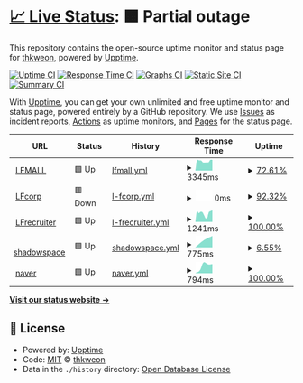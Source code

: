 # [📈 Live Status](https://thomas0812.github.io/uptime): <!--live status--> **🟧 Partial outage**

This repository contains the open-source uptime monitor and status page for [thkweon](https://thomas0812.github.io/uptime), powered by [Upptime](https://github.com/upptime/upptime).

[![Uptime CI](https://github.com/thomas0812/uptime/workflows/Uptime%20CI/badge.svg)](https://github.com/thomas0812/uptime/actions?query=workflow%3A%22Uptime+CI%22)
[![Response Time CI](https://github.com/thomas0812/uptime/workflows/Response%20Time%20CI/badge.svg)](https://github.com/thomas0812/uptime/actions?query=workflow%3A%22Response+Time+CI%22)
[![Graphs CI](https://github.com/thomas0812/uptime/workflows/Graphs%20CI/badge.svg)](https://github.com/thomas0812/uptime/actions?query=workflow%3A%22Graphs+CI%22)
[![Static Site CI](https://github.com/thomas0812/uptime/workflows/Static%20Site%20CI/badge.svg)](https://github.com/thomas0812/uptime/actions?query=workflow%3A%22Static+Site+CI%22)
[![Summary CI](https://github.com/thomas0812/uptime/workflows/Summary%20CI/badge.svg)](https://github.com/thomas0812/uptime/actions?query=workflow%3A%22Summary+CI%22)

With [Upptime](https://upptime.js.org), you can get your own unlimited and free uptime monitor and status page, powered entirely by a GitHub repository. We use [Issues](https://thomas0812.github.io/uptime/issues) as incident reports, [Actions](https://thomas0812.github.io/uptime/actions) as uptime monitors, and [Pages](https://thomas0812.github.io/uptime) for the status page.

<!--start: status pages-->
<!-- This summary is generated by Upptime (https://github.com/upptime/upptime) -->
<!-- Do not edit this manually, your changes will be overwritten -->
<!-- prettier-ignore -->
| URL | Status | History | Response Time | Uptime |
| --- | ------ | ------- | ------------- | ------ |
| <img alt="" src="https://icons.duckduckgo.com/ip3/www.lfmall.co.kr.ico" height="13"> [LFMALL](https://www.lfmall.co.kr) | 🟩 Up | [lfmall.yml](https://github.com/thomas0812/uptime/commits/HEAD/history/lfmall.yml) | <details><summary><img alt="Response time graph" src="./graphs/lfmall/response-time-week.png" height="20"> 3345ms</summary><br><a href="https://thomas0812.github.io/uptime/history/lfmall"><img alt="Response time 3345" src="https://img.shields.io/endpoint?url=https%3A%2F%2Fraw.githubusercontent.com%2Fthomas0812%2Fuptime%2FHEAD%2Fapi%2Flfmall%2Fresponse-time.json"></a><br><a href="https://thomas0812.github.io/uptime/history/lfmall"><img alt="24-hour response time 3345" src="https://img.shields.io/endpoint?url=https%3A%2F%2Fraw.githubusercontent.com%2Fthomas0812%2Fuptime%2FHEAD%2Fapi%2Flfmall%2Fresponse-time-day.json"></a><br><a href="https://thomas0812.github.io/uptime/history/lfmall"><img alt="7-day response time 3345" src="https://img.shields.io/endpoint?url=https%3A%2F%2Fraw.githubusercontent.com%2Fthomas0812%2Fuptime%2FHEAD%2Fapi%2Flfmall%2Fresponse-time-week.json"></a><br><a href="https://thomas0812.github.io/uptime/history/lfmall"><img alt="30-day response time 3345" src="https://img.shields.io/endpoint?url=https%3A%2F%2Fraw.githubusercontent.com%2Fthomas0812%2Fuptime%2FHEAD%2Fapi%2Flfmall%2Fresponse-time-month.json"></a><br><a href="https://thomas0812.github.io/uptime/history/lfmall"><img alt="1-year response time 3345" src="https://img.shields.io/endpoint?url=https%3A%2F%2Fraw.githubusercontent.com%2Fthomas0812%2Fuptime%2FHEAD%2Fapi%2Flfmall%2Fresponse-time-year.json"></a></details> | <details><summary><a href="https://thomas0812.github.io/uptime/history/lfmall">72.61%</a></summary><a href="https://thomas0812.github.io/uptime/history/lfmall"><img alt="All-time uptime 72.61%" src="https://img.shields.io/endpoint?url=https%3A%2F%2Fraw.githubusercontent.com%2Fthomas0812%2Fuptime%2FHEAD%2Fapi%2Flfmall%2Fuptime.json"></a><br><a href="https://thomas0812.github.io/uptime/history/lfmall"><img alt="24-hour uptime 72.61%" src="https://img.shields.io/endpoint?url=https%3A%2F%2Fraw.githubusercontent.com%2Fthomas0812%2Fuptime%2FHEAD%2Fapi%2Flfmall%2Fuptime-day.json"></a><br><a href="https://thomas0812.github.io/uptime/history/lfmall"><img alt="7-day uptime 72.61%" src="https://img.shields.io/endpoint?url=https%3A%2F%2Fraw.githubusercontent.com%2Fthomas0812%2Fuptime%2FHEAD%2Fapi%2Flfmall%2Fuptime-week.json"></a><br><a href="https://thomas0812.github.io/uptime/history/lfmall"><img alt="30-day uptime 72.61%" src="https://img.shields.io/endpoint?url=https%3A%2F%2Fraw.githubusercontent.com%2Fthomas0812%2Fuptime%2FHEAD%2Fapi%2Flfmall%2Fuptime-month.json"></a><br><a href="https://thomas0812.github.io/uptime/history/lfmall"><img alt="1-year uptime 72.61%" src="https://img.shields.io/endpoint?url=https%3A%2F%2Fraw.githubusercontent.com%2Fthomas0812%2Fuptime%2FHEAD%2Fapi%2Flfmall%2Fuptime-year.json"></a></details>
| <img alt="" src="https://icons.duckduckgo.com/ip3/www.lfcorp.com.ico" height="13"> [LFcorp](http://www.lfcorp.com/) | 🟥 Down | [l-fcorp.yml](https://github.com/thomas0812/uptime/commits/HEAD/history/l-fcorp.yml) | <details><summary><img alt="Response time graph" src="./graphs/l-fcorp/response-time-week.png" height="20"> 0ms</summary><br><a href="https://thomas0812.github.io/uptime/history/l-fcorp"><img alt="Response time 0" src="https://img.shields.io/endpoint?url=https%3A%2F%2Fraw.githubusercontent.com%2Fthomas0812%2Fuptime%2FHEAD%2Fapi%2Fl-fcorp%2Fresponse-time.json"></a><br><a href="https://thomas0812.github.io/uptime/history/l-fcorp"><img alt="24-hour response time 0" src="https://img.shields.io/endpoint?url=https%3A%2F%2Fraw.githubusercontent.com%2Fthomas0812%2Fuptime%2FHEAD%2Fapi%2Fl-fcorp%2Fresponse-time-day.json"></a><br><a href="https://thomas0812.github.io/uptime/history/l-fcorp"><img alt="7-day response time 0" src="https://img.shields.io/endpoint?url=https%3A%2F%2Fraw.githubusercontent.com%2Fthomas0812%2Fuptime%2FHEAD%2Fapi%2Fl-fcorp%2Fresponse-time-week.json"></a><br><a href="https://thomas0812.github.io/uptime/history/l-fcorp"><img alt="30-day response time 0" src="https://img.shields.io/endpoint?url=https%3A%2F%2Fraw.githubusercontent.com%2Fthomas0812%2Fuptime%2FHEAD%2Fapi%2Fl-fcorp%2Fresponse-time-month.json"></a><br><a href="https://thomas0812.github.io/uptime/history/l-fcorp"><img alt="1-year response time 0" src="https://img.shields.io/endpoint?url=https%3A%2F%2Fraw.githubusercontent.com%2Fthomas0812%2Fuptime%2FHEAD%2Fapi%2Fl-fcorp%2Fresponse-time-year.json"></a></details> | <details><summary><a href="https://thomas0812.github.io/uptime/history/l-fcorp">92.32%</a></summary><a href="https://thomas0812.github.io/uptime/history/l-fcorp"><img alt="All-time uptime 92.32%" src="https://img.shields.io/endpoint?url=https%3A%2F%2Fraw.githubusercontent.com%2Fthomas0812%2Fuptime%2FHEAD%2Fapi%2Fl-fcorp%2Fuptime.json"></a><br><a href="https://thomas0812.github.io/uptime/history/l-fcorp"><img alt="24-hour uptime 92.32%" src="https://img.shields.io/endpoint?url=https%3A%2F%2Fraw.githubusercontent.com%2Fthomas0812%2Fuptime%2FHEAD%2Fapi%2Fl-fcorp%2Fuptime-day.json"></a><br><a href="https://thomas0812.github.io/uptime/history/l-fcorp"><img alt="7-day uptime 92.32%" src="https://img.shields.io/endpoint?url=https%3A%2F%2Fraw.githubusercontent.com%2Fthomas0812%2Fuptime%2FHEAD%2Fapi%2Fl-fcorp%2Fuptime-week.json"></a><br><a href="https://thomas0812.github.io/uptime/history/l-fcorp"><img alt="30-day uptime 92.32%" src="https://img.shields.io/endpoint?url=https%3A%2F%2Fraw.githubusercontent.com%2Fthomas0812%2Fuptime%2FHEAD%2Fapi%2Fl-fcorp%2Fuptime-month.json"></a><br><a href="https://thomas0812.github.io/uptime/history/l-fcorp"><img alt="1-year uptime 92.32%" src="https://img.shields.io/endpoint?url=https%3A%2F%2Fraw.githubusercontent.com%2Fthomas0812%2Fuptime%2FHEAD%2Fapi%2Fl-fcorp%2Fuptime-year.json"></a></details>
| <img alt="" src="https://icons.duckduckgo.com/ip3/lfcorp.recruiter.co.kr.ico" height="13"> [LFrecruiter](https://lfcorp.recruiter.co.kr/) | 🟩 Up | [l-frecruiter.yml](https://github.com/thomas0812/uptime/commits/HEAD/history/l-frecruiter.yml) | <details><summary><img alt="Response time graph" src="./graphs/l-frecruiter/response-time-week.png" height="20"> 1241ms</summary><br><a href="https://thomas0812.github.io/uptime/history/l-frecruiter"><img alt="Response time 1241" src="https://img.shields.io/endpoint?url=https%3A%2F%2Fraw.githubusercontent.com%2Fthomas0812%2Fuptime%2FHEAD%2Fapi%2Fl-frecruiter%2Fresponse-time.json"></a><br><a href="https://thomas0812.github.io/uptime/history/l-frecruiter"><img alt="24-hour response time 1241" src="https://img.shields.io/endpoint?url=https%3A%2F%2Fraw.githubusercontent.com%2Fthomas0812%2Fuptime%2FHEAD%2Fapi%2Fl-frecruiter%2Fresponse-time-day.json"></a><br><a href="https://thomas0812.github.io/uptime/history/l-frecruiter"><img alt="7-day response time 1241" src="https://img.shields.io/endpoint?url=https%3A%2F%2Fraw.githubusercontent.com%2Fthomas0812%2Fuptime%2FHEAD%2Fapi%2Fl-frecruiter%2Fresponse-time-week.json"></a><br><a href="https://thomas0812.github.io/uptime/history/l-frecruiter"><img alt="30-day response time 1241" src="https://img.shields.io/endpoint?url=https%3A%2F%2Fraw.githubusercontent.com%2Fthomas0812%2Fuptime%2FHEAD%2Fapi%2Fl-frecruiter%2Fresponse-time-month.json"></a><br><a href="https://thomas0812.github.io/uptime/history/l-frecruiter"><img alt="1-year response time 1241" src="https://img.shields.io/endpoint?url=https%3A%2F%2Fraw.githubusercontent.com%2Fthomas0812%2Fuptime%2FHEAD%2Fapi%2Fl-frecruiter%2Fresponse-time-year.json"></a></details> | <details><summary><a href="https://thomas0812.github.io/uptime/history/l-frecruiter">100.00%</a></summary><a href="https://thomas0812.github.io/uptime/history/l-frecruiter"><img alt="All-time uptime 100.00%" src="https://img.shields.io/endpoint?url=https%3A%2F%2Fraw.githubusercontent.com%2Fthomas0812%2Fuptime%2FHEAD%2Fapi%2Fl-frecruiter%2Fuptime.json"></a><br><a href="https://thomas0812.github.io/uptime/history/l-frecruiter"><img alt="24-hour uptime 100.00%" src="https://img.shields.io/endpoint?url=https%3A%2F%2Fraw.githubusercontent.com%2Fthomas0812%2Fuptime%2FHEAD%2Fapi%2Fl-frecruiter%2Fuptime-day.json"></a><br><a href="https://thomas0812.github.io/uptime/history/l-frecruiter"><img alt="7-day uptime 100.00%" src="https://img.shields.io/endpoint?url=https%3A%2F%2Fraw.githubusercontent.com%2Fthomas0812%2Fuptime%2FHEAD%2Fapi%2Fl-frecruiter%2Fuptime-week.json"></a><br><a href="https://thomas0812.github.io/uptime/history/l-frecruiter"><img alt="30-day uptime 100.00%" src="https://img.shields.io/endpoint?url=https%3A%2F%2Fraw.githubusercontent.com%2Fthomas0812%2Fuptime%2FHEAD%2Fapi%2Fl-frecruiter%2Fuptime-month.json"></a><br><a href="https://thomas0812.github.io/uptime/history/l-frecruiter"><img alt="1-year uptime 100.00%" src="https://img.shields.io/endpoint?url=https%3A%2F%2Fraw.githubusercontent.com%2Fthomas0812%2Fuptime%2FHEAD%2Fapi%2Fl-frecruiter%2Fuptime-year.json"></a></details>
| <img alt="" src="https://icons.duckduckgo.com/ip3/shadowspace.i234.me.ico" height="13"> [shadowspace](https://shadowspace.i234.me) | 🟩 Up | [shadowspace.yml](https://github.com/thomas0812/uptime/commits/HEAD/history/shadowspace.yml) | <details><summary><img alt="Response time graph" src="./graphs/shadowspace/response-time-week.png" height="20"> 775ms</summary><br><a href="https://thomas0812.github.io/uptime/history/shadowspace"><img alt="Response time 775" src="https://img.shields.io/endpoint?url=https%3A%2F%2Fraw.githubusercontent.com%2Fthomas0812%2Fuptime%2FHEAD%2Fapi%2Fshadowspace%2Fresponse-time.json"></a><br><a href="https://thomas0812.github.io/uptime/history/shadowspace"><img alt="24-hour response time 775" src="https://img.shields.io/endpoint?url=https%3A%2F%2Fraw.githubusercontent.com%2Fthomas0812%2Fuptime%2FHEAD%2Fapi%2Fshadowspace%2Fresponse-time-day.json"></a><br><a href="https://thomas0812.github.io/uptime/history/shadowspace"><img alt="7-day response time 775" src="https://img.shields.io/endpoint?url=https%3A%2F%2Fraw.githubusercontent.com%2Fthomas0812%2Fuptime%2FHEAD%2Fapi%2Fshadowspace%2Fresponse-time-week.json"></a><br><a href="https://thomas0812.github.io/uptime/history/shadowspace"><img alt="30-day response time 775" src="https://img.shields.io/endpoint?url=https%3A%2F%2Fraw.githubusercontent.com%2Fthomas0812%2Fuptime%2FHEAD%2Fapi%2Fshadowspace%2Fresponse-time-month.json"></a><br><a href="https://thomas0812.github.io/uptime/history/shadowspace"><img alt="1-year response time 775" src="https://img.shields.io/endpoint?url=https%3A%2F%2Fraw.githubusercontent.com%2Fthomas0812%2Fuptime%2FHEAD%2Fapi%2Fshadowspace%2Fresponse-time-year.json"></a></details> | <details><summary><a href="https://thomas0812.github.io/uptime/history/shadowspace">6.55%</a></summary><a href="https://thomas0812.github.io/uptime/history/shadowspace"><img alt="All-time uptime 6.55%" src="https://img.shields.io/endpoint?url=https%3A%2F%2Fraw.githubusercontent.com%2Fthomas0812%2Fuptime%2FHEAD%2Fapi%2Fshadowspace%2Fuptime.json"></a><br><a href="https://thomas0812.github.io/uptime/history/shadowspace"><img alt="24-hour uptime 6.55%" src="https://img.shields.io/endpoint?url=https%3A%2F%2Fraw.githubusercontent.com%2Fthomas0812%2Fuptime%2FHEAD%2Fapi%2Fshadowspace%2Fuptime-day.json"></a><br><a href="https://thomas0812.github.io/uptime/history/shadowspace"><img alt="7-day uptime 6.55%" src="https://img.shields.io/endpoint?url=https%3A%2F%2Fraw.githubusercontent.com%2Fthomas0812%2Fuptime%2FHEAD%2Fapi%2Fshadowspace%2Fuptime-week.json"></a><br><a href="https://thomas0812.github.io/uptime/history/shadowspace"><img alt="30-day uptime 6.55%" src="https://img.shields.io/endpoint?url=https%3A%2F%2Fraw.githubusercontent.com%2Fthomas0812%2Fuptime%2FHEAD%2Fapi%2Fshadowspace%2Fuptime-month.json"></a><br><a href="https://thomas0812.github.io/uptime/history/shadowspace"><img alt="1-year uptime 6.55%" src="https://img.shields.io/endpoint?url=https%3A%2F%2Fraw.githubusercontent.com%2Fthomas0812%2Fuptime%2FHEAD%2Fapi%2Fshadowspace%2Fuptime-year.json"></a></details>
| <img alt="" src="https://icons.duckduckgo.com/ip3/www.naver.com.ico" height="13"> [naver](https://www.naver.com/) | 🟩 Up | [naver.yml](https://github.com/thomas0812/uptime/commits/HEAD/history/naver.yml) | <details><summary><img alt="Response time graph" src="./graphs/naver/response-time-week.png" height="20"> 794ms</summary><br><a href="https://thomas0812.github.io/uptime/history/naver"><img alt="Response time 794" src="https://img.shields.io/endpoint?url=https%3A%2F%2Fraw.githubusercontent.com%2Fthomas0812%2Fuptime%2FHEAD%2Fapi%2Fnaver%2Fresponse-time.json"></a><br><a href="https://thomas0812.github.io/uptime/history/naver"><img alt="24-hour response time 794" src="https://img.shields.io/endpoint?url=https%3A%2F%2Fraw.githubusercontent.com%2Fthomas0812%2Fuptime%2FHEAD%2Fapi%2Fnaver%2Fresponse-time-day.json"></a><br><a href="https://thomas0812.github.io/uptime/history/naver"><img alt="7-day response time 794" src="https://img.shields.io/endpoint?url=https%3A%2F%2Fraw.githubusercontent.com%2Fthomas0812%2Fuptime%2FHEAD%2Fapi%2Fnaver%2Fresponse-time-week.json"></a><br><a href="https://thomas0812.github.io/uptime/history/naver"><img alt="30-day response time 794" src="https://img.shields.io/endpoint?url=https%3A%2F%2Fraw.githubusercontent.com%2Fthomas0812%2Fuptime%2FHEAD%2Fapi%2Fnaver%2Fresponse-time-month.json"></a><br><a href="https://thomas0812.github.io/uptime/history/naver"><img alt="1-year response time 794" src="https://img.shields.io/endpoint?url=https%3A%2F%2Fraw.githubusercontent.com%2Fthomas0812%2Fuptime%2FHEAD%2Fapi%2Fnaver%2Fresponse-time-year.json"></a></details> | <details><summary><a href="https://thomas0812.github.io/uptime/history/naver">100.00%</a></summary><a href="https://thomas0812.github.io/uptime/history/naver"><img alt="All-time uptime 100.00%" src="https://img.shields.io/endpoint?url=https%3A%2F%2Fraw.githubusercontent.com%2Fthomas0812%2Fuptime%2FHEAD%2Fapi%2Fnaver%2Fuptime.json"></a><br><a href="https://thomas0812.github.io/uptime/history/naver"><img alt="24-hour uptime 100.00%" src="https://img.shields.io/endpoint?url=https%3A%2F%2Fraw.githubusercontent.com%2Fthomas0812%2Fuptime%2FHEAD%2Fapi%2Fnaver%2Fuptime-day.json"></a><br><a href="https://thomas0812.github.io/uptime/history/naver"><img alt="7-day uptime 100.00%" src="https://img.shields.io/endpoint?url=https%3A%2F%2Fraw.githubusercontent.com%2Fthomas0812%2Fuptime%2FHEAD%2Fapi%2Fnaver%2Fuptime-week.json"></a><br><a href="https://thomas0812.github.io/uptime/history/naver"><img alt="30-day uptime 100.00%" src="https://img.shields.io/endpoint?url=https%3A%2F%2Fraw.githubusercontent.com%2Fthomas0812%2Fuptime%2FHEAD%2Fapi%2Fnaver%2Fuptime-month.json"></a><br><a href="https://thomas0812.github.io/uptime/history/naver"><img alt="1-year uptime 100.00%" src="https://img.shields.io/endpoint?url=https%3A%2F%2Fraw.githubusercontent.com%2Fthomas0812%2Fuptime%2FHEAD%2Fapi%2Fnaver%2Fuptime-year.json"></a></details>

<!--end: status pages-->

[**Visit our status website →**](https://thomas0812.github.io/uptime)

## 📄 License

- Powered by: [Upptime](https://github.com/upptime/upptime)
- Code: [MIT](./LICENSE) © [thkweon](https://thomas0812.github.io/uptime)
- Data in the `./history` directory: [Open Database License](https://opendatacommons.org/licenses/odbl/1-0/)
